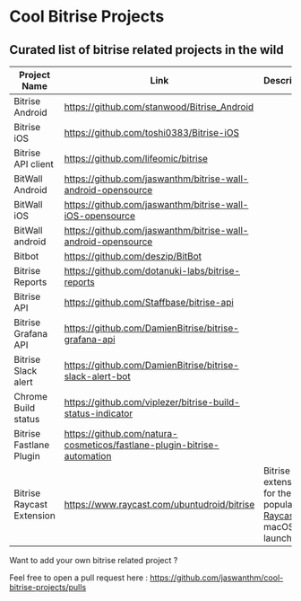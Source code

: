 # Cool Bitrise Projects

## Curated list of bitrise related projects in the wild


|Project Name          | Link                          | Description                 |
|----------------------|-------------------------------|-----------------------------|
|Bitrise Android       |https://github.com/stanwood/Bitrise_Android                  | |
|Bitrise iOS           |https://github.com/toshi0383/Bitrise-iOS                     | |
|Bitrise API client    |https://github.com/lifeomic/bitrise                          | |
|BitWall Android       |https://github.com/jaswanthm/bitrise-wall-android-opensource | |
|BitWall iOS           |https://github.com/jaswanthm/bitrise-wall-iOS-opensource     | |
|BitWall android       |https://github.com/jaswanthm/bitrise-wall-android-opensource | |
|Bitbot                |https://github.com/deszip/BitBot                             | |
|Bitrise Reports       |https://github.com/dotanuki-labs/bitrise-reports             | |
|Bitrise API           |https://github.com/Staffbase/bitrise-api                     | |
|Bitrise Grafana API   |https://github.com/DamienBitrise/bitrise-grafana-api         | |
|Bitrise Slack alert   |https://github.com/DamienBitrise/bitrise-slack-alert-bot     | |
|Chrome Build status   |https://github.com/viplezer/bitrise-build-status-indicator   | |
|Bitrise Fastlane Plugin  |https://github.com/natura-cosmeticos/fastlane-plugin-bitrise-automation | |
|Bitrise Raycast Extension|https://www.raycast.com/ubuntudroid/bitrise| Bitrise extension for the popular [Raycast](https://www.raycast.com) macOS launcher|


Want to add your own bitrise related project ?

Feel free to open a pull request here : https://github.com/jaswanthm/cool-bitrise-projects/pulls
